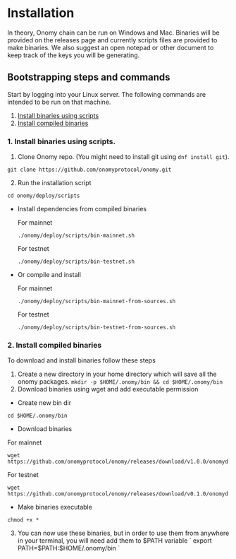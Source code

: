 # Installation

In theory, Onomy chain can be run on Windows and Mac. Binaries will be provided on the releases page and currently
scripts files are provided to make binaries. We also suggest an open notepad or other document to keep track of the keys
you will be generating.

## Bootstrapping steps and commands

Start by logging into your Linux server. The following commands are intended to be run on that machine. 

1. [Install binaries using scripts](#installWithScripts)
2. [Install compiled binaries](#installCompiled)

### <a name="installWithScripts"></a> 1. Install binaries using scripts.

1. Clone Onomy repo. (You might need to install git using `dnf install git`).

```
git clone https://github.com/onomyprotocol/onomy.git
```

2. Run the installation script

```
cd onomy/deploy/scripts
```

* Install dependencies from compiled binaries

  For mainnet
    ```
    ./onomy/deploy/scripts/bin-mainnet.sh
    ```
  For testnet
    ```
    ./onomy/deploy/scripts/bin-testnet.sh
    ```

* Or compile and install

  For mainnet
    ```
    ./onomy/deploy/scripts/bin-mainnet-from-sources.sh
    ```
  For testnet
    ```
    ./onomy/deploy/scripts/bin-testnet-from-sources.sh
    ```

### <a name="installCompiled"></a> 2. Install compiled binaries

To download and install binaries follow these steps

1. Create a new directory in your home directory which will save all the onomy
   packages. `mkdir -p $HOME/.onomy/bin && cd $HOME/.onomy/bin`
2. Download binaries using wget and add executable permission

* Create new bin dir

```
cd $HOME/.onomy/bin
```

* Download binaries

For mainnet

   ```
   wget https://github.com/onomyprotocol/onomy/releases/download/v1.0.0/onomyd
   ```

For testnet

   ```
   wget https://github.com/onomyprotocol/onomy/releases/download/v0.1.0/onomyd
   ```

* Make binaries executable

```
chmod +x *
```

3. You can now use these binaries, but in order to use them from anywhere in your terminal, you will need add them to
   $PATH variable
   `
   export PATH=$PATH:$HOME/.onomy/bin
   `


